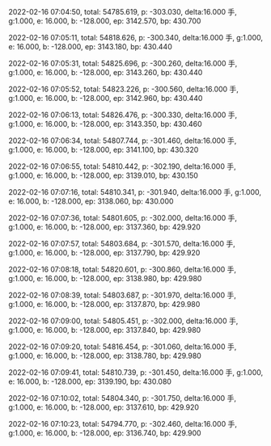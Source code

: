 2022-02-16 07:04:50, total: 54785.619, p: -303.030, delta:16.000 手, g:1.000, e: 16.000, b: -128.000, ep: 3142.570, bp: 430.700

2022-02-16 07:05:11, total: 54818.626, p: -300.340, delta:16.000 手, g:1.000, e: 16.000, b: -128.000, ep: 3143.180, bp: 430.440

2022-02-16 07:05:31, total: 54825.696, p: -300.260, delta:16.000 手, g:1.000, e: 16.000, b: -128.000, ep: 3143.260, bp: 430.440

2022-02-16 07:05:52, total: 54823.226, p: -300.560, delta:16.000 手, g:1.000, e: 16.000, b: -128.000, ep: 3142.960, bp: 430.440

2022-02-16 07:06:13, total: 54826.476, p: -300.330, delta:16.000 手, g:1.000, e: 16.000, b: -128.000, ep: 3143.350, bp: 430.460

2022-02-16 07:06:34, total: 54807.744, p: -301.460, delta:16.000 手, g:1.000, e: 16.000, b: -128.000, ep: 3141.100, bp: 430.320

2022-02-16 07:06:55, total: 54810.442, p: -302.190, delta:16.000 手, g:1.000, e: 16.000, b: -128.000, ep: 3139.010, bp: 430.150

2022-02-16 07:07:16, total: 54810.341, p: -301.940, delta:16.000 手, g:1.000, e: 16.000, b: -128.000, ep: 3138.060, bp: 430.000

2022-02-16 07:07:36, total: 54801.605, p: -302.000, delta:16.000 手, g:1.000, e: 16.000, b: -128.000, ep: 3137.360, bp: 429.920

2022-02-16 07:07:57, total: 54803.684, p: -301.570, delta:16.000 手, g:1.000, e: 16.000, b: -128.000, ep: 3137.790, bp: 429.920

2022-02-16 07:08:18, total: 54820.601, p: -300.860, delta:16.000 手, g:1.000, e: 16.000, b: -128.000, ep: 3138.980, bp: 429.980

2022-02-16 07:08:39, total: 54803.687, p: -301.970, delta:16.000 手, g:1.000, e: 16.000, b: -128.000, ep: 3137.870, bp: 429.980

2022-02-16 07:09:00, total: 54805.451, p: -302.000, delta:16.000 手, g:1.000, e: 16.000, b: -128.000, ep: 3137.840, bp: 429.980

2022-02-16 07:09:20, total: 54816.454, p: -301.060, delta:16.000 手, g:1.000, e: 16.000, b: -128.000, ep: 3138.780, bp: 429.980

2022-02-16 07:09:41, total: 54810.739, p: -301.450, delta:16.000 手, g:1.000, e: 16.000, b: -128.000, ep: 3139.190, bp: 430.080

2022-02-16 07:10:02, total: 54804.340, p: -301.750, delta:16.000 手, g:1.000, e: 16.000, b: -128.000, ep: 3137.610, bp: 429.920

2022-02-16 07:10:23, total: 54794.770, p: -302.460, delta:16.000 手, g:1.000, e: 16.000, b: -128.000, ep: 3136.740, bp: 429.900